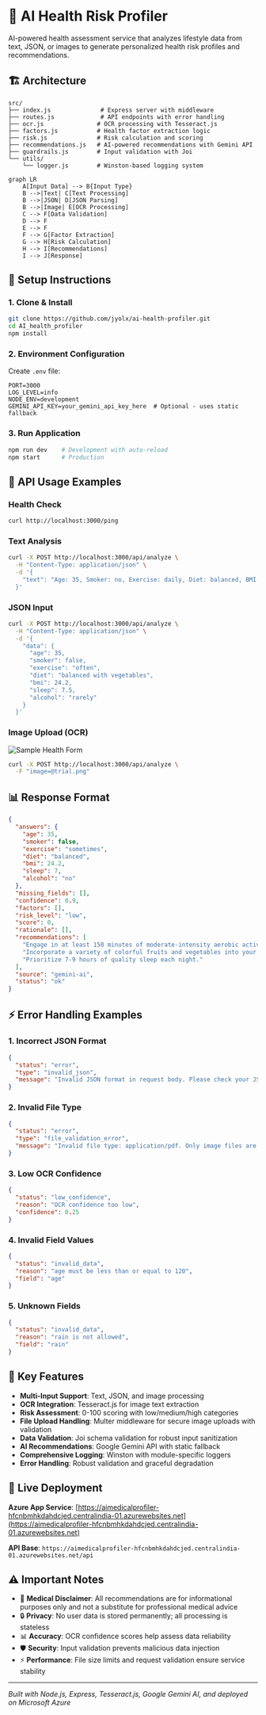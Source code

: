 # 🏥 AI Health Risk Profiler

AI-powered health assessment service that analyzes lifestyle data from text, JSON, or images to generate personalized health risk profiles and recommendations.

## 🏗️ Architecture

```
src/
├── index.js              # Express server with middleware
├── routes.js             # API endpoints with error handling
├── ocr.js               # OCR processing with Tesseract.js
├── factors.js           # Health factor extraction logic
├── risk.js              # Risk calculation and scoring
├── recommendations.js   # AI-powered recommendations with Gemini API
├── guardrails.js        # Input validation with Joi
└── utils/
    └── logger.js        # Winston-based logging system
```

```mermaid
graph LR
    A[Input Data] --> B{Input Type}
    B -->|Text| C[Text Processing]
    B -->|JSON| D[JSON Parsing] 
    B -->|Image| E[OCR Processing]
    C --> F[Data Validation]
    D --> F
    E --> F
    F --> G[Factor Extraction]
    G --> H[Risk Calculation] 
    H --> I[Recommendations]
    I --> J[Response]
```

## 🚀 Setup Instructions

### 1. Clone & Install
```bash
git clone https://github.com/jyolx/ai-health-profiler.git
cd AI_health_profiler
npm install
```

### 2. Environment Configuration
Create `.env` file:
```env
PORT=3000
LOG_LEVEL=info
NODE_ENV=development
GEMINI_API_KEY=your_gemini_api_key_here  # Optional - uses static fallback
```

### 3. Run Application
```bash
npm run dev    # Development with auto-reload
npm start      # Production
```

## 📡 API Usage Examples

### Health Check
```bash
curl http://localhost:3000/ping
```

### Text Analysis
```bash
curl -X POST http://localhost:3000/api/analyze \
  -H "Content-Type: application/json" \
  -d '{
    "text": "Age: 35, Smoker: no, Exercise: daily, Diet: balanced, BMI: 24.2"
  }'
```

### JSON Input
```bash
curl -X POST http://localhost:3000/api/analyze \
  -H "Content-Type: application/json" \
  -d '{
    "data": {
      "age": 35,
      "smoker": false,
      "exercise": "often",
      "diet": "balanced with vegetables",
      "bmi": 24.2,
      "sleep": 7.5,
      "alcohol": "rarely"
    }
  }'
```

### Image Upload (OCR)

![Sample Health Form](./trial.png)

```bash
curl -X POST http://localhost:3000/api/analyze \
  -F "image=@trial.png"
```

## 📊 Response Format
```json
{
  "answers": {
    "age": 35,
    "smoker": false,
    "exercise": "sometimes",
    "diet": "balanced",
    "bmi": 24.2,
    "sleep": 7,
    "alcohol": "no"
  },
  "missing_fields": [],
  "confidence": 0.9,
  "factors": [],
  "risk_level": "low",
  "score": 0,
  "rationale": [],
  "recommendations": [
    "Engage in at least 150 minutes of moderate-intensity aerobic activity weekly.",
    "Incorporate a variety of colorful fruits and vegetables into your daily meals.",
    "Prioritize 7-9 hours of quality sleep each night."
  ],
  "source": "gemini-ai",
  "status": "ok"
}
```

## ⚡ Error Handling Examples

### 1. Incorrect JSON Format
```json
{
  "status": "error",
  "type": "invalid_json",
  "message": "Invalid JSON format in request body. Please check your JSON syntax."
}
```

### 2. Invalid File Type
```json
{
  "status": "error",
  "type": "file_validation_error",
  "message": "Invalid file type: application/pdf. Only image files are allowed."
}
```

### 3. Low OCR Confidence
```json
{
  "status": "low_confidence",
  "reason": "OCR confidence too low",
  "confidence": 0.25
}
```

### 4. Invalid Field Values
```json
{
  "status": "invalid_data",
  "reason": "age must be less than or equal to 120",
  "field": "age"
}
```

### 5. Unknown Fields
```json
{
  "status": "invalid_data",
  "reason": "rain is not allowed",
  "field": "rain"
}
```

## 🎯 Key Features

- **Multi-Input Support**: Text, JSON, and image processing
- **OCR Integration**: Tesseract.js for image text extraction
- **Risk Assessment**: 0-100 scoring with low/medium/high categories
- **File Upload Handling**: Multer middleware for secure image uploads with validation
- **Data Validation**: Joi schema validation for robust input sanitization
- **AI Recommendations**: Google Gemini API with static fallback
- **Comprehensive Logging**: Winston with module-specific loggers
- **Error Handling**: Robust validation and graceful degradation

## 🚀 Live Deployment

**Azure App Service**: [https://aimedicalprofiler-hfcnbmhkdahdcjed.centralindia-01.azurewebsites.net](https://aimedicalprofiler-hfcnbmhkdahdcjed.centralindia-01.azurewebsites.net)

**API Base**: `https://aimedicalprofiler-hfcnbmhkdahdcjed.centralindia-01.azurewebsites.net/api`

## ⚠️ Important Notes

- 🏥 **Medical Disclaimer**: All recommendations are for informational purposes only and not a substitute for professional medical advice
- 🔒 **Privacy**: No user data is stored permanently; all processing is stateless
- 📊 **Accuracy**: OCR confidence scores help assess data reliability
- 🛡️ **Security**: Input validation prevents malicious data injection
- ⚡ **Performance**: File size limits and request validation ensure service stability

---

*Built with Node.js, Express, Tesseract.js, Google Gemini AI, and deployed on Microsoft Azure*

